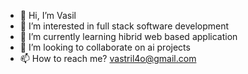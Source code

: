 - 👋 Hi, I’m Vasil
- 👀 I’m interested in full stack software development
- 🌱 I’m currently learning hibrid web based application
- 💞️ I’m looking to collaborate on ai projects
- 📫 How to reach me? vastril4o@gmail.com

<!---
vastril4o/vastril4o is a ✨ special ✨ repository because its `README.md` (this file) appears on your GitHub profile.
You can click the Preview link to take a look at your changes.
--->
